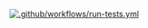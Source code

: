 [![.github/workflows/run-tests.yml](https://github.com/nvando/Requests/actions/workflows/run-tests.yml/badge.svg)](https://github.com/nvando/Requests/actions/workflows/run-tests.yml)